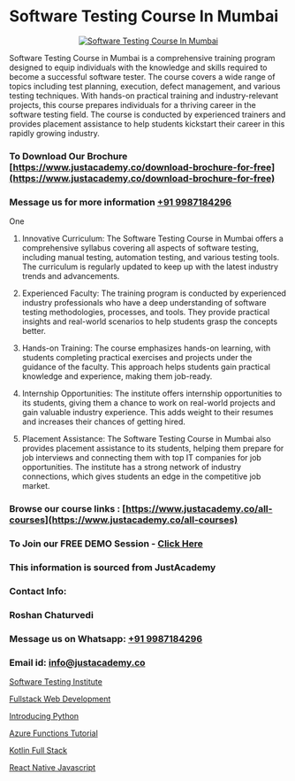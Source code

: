 # Software Testing Course In Mumbai

<p align="center">
  <a href="https://justacademy.co/program-detail/software-testing">
    <img src="https://justacademy.co/storage2/program_images/1704700438.webp" alt="Software Testing Course In Mumbai">
  </a>
</p>


Software Testing Course in Mumbai is a comprehensive training program designed to equip individuals with the knowledge and skills required to become a successful software tester. The course covers a wide range of topics including test planning, execution, defect management, and various testing techniques. With hands-on practical training and industry-relevant projects, this course prepares individuals for a thriving career in the software testing field. The course is conducted by experienced trainers and provides placement assistance to help students kickstart their career in this rapidly growing industry. 
### To Download Our Brochure [https://www.justacademy.co/download-brochure-for-free](https://www.justacademy.co/download-brochure-for-free)
### Message us for more information [+91 9987184296](https://api.whatsapp.com/send?phone=919987184296)
One

1) Innovative Curriculum: The Software Testing Course in Mumbai offers a comprehensive syllabus covering all aspects of software testing, including manual testing, automation testing, and various testing tools. The curriculum is regularly updated to keep up with the latest industry trends and advancements.

2) Experienced Faculty: The training program is conducted by experienced industry professionals who have a deep understanding of software testing methodologies, processes, and tools. They provide practical insights and real-world scenarios to help students grasp the concepts better.

3) Hands-on Training: The course emphasizes hands-on learning, with students completing practical exercises and projects under the guidance of the faculty. This approach helps students gain practical knowledge and experience, making them job-ready.

4) Internship Opportunities: The institute offers internship opportunities to its students, giving them a chance to work on real-world projects and gain valuable industry experience. This adds weight to their resumes and increases their chances of getting hired.

5) Placement Assistance: The Software Testing Course in Mumbai also provides placement assistance to its students, helping them prepare for job interviews and connecting them with top IT companies for job opportunities. The institute has a strong network of industry connections, which gives students an edge in the competitive job market.

### Browse our course links : [https://www.justacademy.co/all-courses](https://www.justacademy.co/all-courses) 
### To Join our FREE DEMO Session - [Click Here](https://www.justacademy.co/register-for-course-demo)


### This information is sourced from JustAcademy
### Contact Info:
### Roshan Chaturvedi
### Message us on Whatsapp: [+91 9987184296](https://api.whatsapp.com/send?phone=919987184296)
### Email id: [info@justacademy.co](mailto:info@justacademy.co)
                
[Software Testing Institute](https://www.linkedin.com/pulse/software-testing-institute-justacademy-sunnyvale-0rmyc/)

[Fullstack Web Development](https://www.linkedin.com/pulse/fullstack-web-development-justacademy-pune-bqrcf/)

[Introducing Python](https://medium.com/@namusn/introducing-python-4d451219e744)

[Azure Functions Tutorial](https://medium.com/@negishivu99/azure-functions-tutorial-6d945a7fa9c4)

[Kotlin Full Stack](https://justacademyin.github.io/Articles/Kotlin-Full-Stack)

[React Native Javascript](https://justacademyin.github.io/Articles/React-Native-Javascript)

